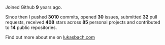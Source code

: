 Joined Github **9** years ago.

Since then I pushed **3010** commits, opened **30** issues, submitted **32** pull requests, received **408** stars across **85** personal projects and contributed to **14** public repositories.

Find out more about me on [lukasbach.com](https://lukasbach.com)
